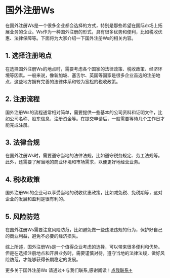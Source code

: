 # 国外注册Ws

在国外注册Ws是一个很多企业都会选择的方式，特别是那些希望在国际市场上拓展业务的企业。Ws作为一种国外注册的形式，具有很多优势和便利，比如税收优惠、法律保障等。下面将为大家介绍一下国外注册Ws的相关内容。

## 1. 选择注册地点
在选择国外注册Ws的地点时，需要考虑各个国家的法律政策、税收政策、经济环境等因素。一般来说，像新加坡、塞舌尔、英国等国家是很多企业首选的注册地点，这些地方拥有完善的法律体系和较为宽松的税收政策。

## 2. 注册流程
国外注册Ws的流程通常相对简单，需要提供一些基本的公司资料和证明文件，比如公司名称、股东信息、注册资金等。在提交申请后，一般需要等待几个工作日才能完成注册。

## 3. 法律合规
在国外注册Ws时，需要遵守当地的法律法规，比如遵守税务规定、劳工法规等。此外，还需要了解当地的商业环境和市场需求，以便更好地经营业务。

## 4. 税收政策
国外注册Ws的企业可以享受当地的税收优惠政策，比如减免税、免税期等，这对企业的发展和盈利是很有利的。

## 5. 风险防范
在国外注册Ws需要注意风险防范，比如避免做一些违法违规的行为，保护好自己的商业利益，避免不必要的经济损失。

综上所述，国外注册Ws是一个值得企业考虑的选择，可以带来很多便利和优势。但是在选择注册地点和开展业务时，需要谨慎对待，遵守当地的法律法规，做好风险防范，才能够获得长期稳定的发展。

更多关于国外注册Ws 请通过✈与我们联系,感谢阅读！[点我联系✈](https://bbs.k02.cc)